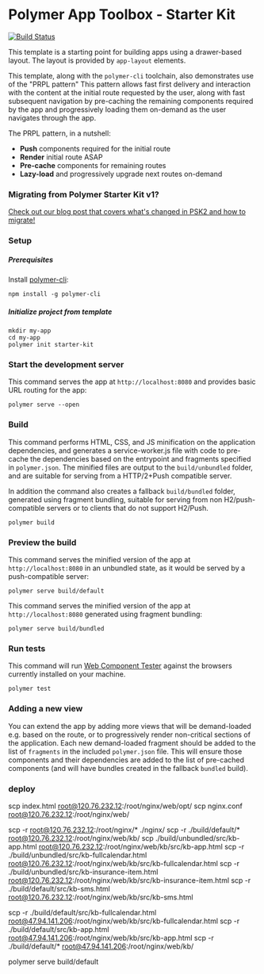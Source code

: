   # Polymer App Toolbox - Starter Kit

[![Build Status](https://travis-ci.org/PolymerElements/polymer-starter-kit.svg?branch=master)](https://travis-ci.org/PolymerElements/polymer-starter-kit)

This template is a starting point for building apps using a drawer-based
layout. The layout is provided by `app-layout` elements.

This template, along with the `polymer-cli` toolchain, also demonstrates use
of the "PRPL pattern" This pattern allows fast first delivery and interaction with
the content at the initial route requested by the user, along with fast subsequent
navigation by pre-caching the remaining components required by the app and
progressively loading them on-demand as the user navigates through the app.

The PRPL pattern, in a nutshell:

* **Push** components required for the initial route
* **Render** initial route ASAP
* **Pre-cache** components for remaining routes
* **Lazy-load** and progressively upgrade next routes on-demand

### Migrating from Polymer Starter Kit v1?

[Check out our blog post that covers what's changed in PSK2 and how to migrate!](https://www.polymer-project.org/1.0/blog/2016-08-18-polymer-starter-kit-or-polymer-cli.html)

### Setup

##### Prerequisites

Install [polymer-cli](https://github.com/Polymer/polymer-cli):

    npm install -g polymer-cli

##### Initialize project from template

    mkdir my-app
    cd my-app
    polymer init starter-kit

### Start the development server

This command serves the app at `http://localhost:8080` and provides basic URL
routing for the app:

    polymer serve --open


### Build

This command performs HTML, CSS, and JS minification on the application
dependencies, and generates a service-worker.js file with code to pre-cache the
dependencies based on the entrypoint and fragments specified in `polymer.json`.
The minified files are output to the `build/unbundled` folder, and are suitable
for serving from a HTTP/2+Push compatible server.

In addition the command also creates a fallback `build/bundled` folder,
generated using fragment bundling, suitable for serving from non
H2/push-compatible servers or to clients that do not support H2/Push.

    polymer build

### Preview the build

This command serves the minified version of the app at `http://localhost:8080`
in an unbundled state, as it would be served by a push-compatible server:

    polymer serve build/default

This command serves the minified version of the app at `http://localhost:8080`
generated using fragment bundling:

    polymer serve build/bundled

### Run tests

This command will run
[Web Component Tester](https://github.com/Polymer/web-component-tester) against the
browsers currently installed on your machine.

    polymer test

### Adding a new view

You can extend the app by adding more views that will be demand-loaded
e.g. based on the route, or to progressively render non-critical sections
of the application.  Each new demand-loaded fragment should be added to the
list of `fragments` in the included `polymer.json` file.  This will ensure
those components and their dependencies are added to the list of pre-cached
components (and will have bundles created in the fallback `bundled` build).

### deploy
scp index.html root@120.76.232.12:/root/nginx/web/opt/
scp nginx.conf root@120.76.232.12:/root/nginx/web/

scp -r root@120.76.232.12:/root/nginx/* ./nginx/
scp -r ./build/default/* root@120.76.232.12:/root/nginx/web/kb/
scp ./build/unbundled/src/kb-app.html root@120.76.232.12:/root/nginx/web/kb/src/kb-app.html
scp -r ./build/unbundled/src/kb-fullcalendar.html root@120.76.232.12:/root/nginx/web/kb/src/kb-fullcalendar.html
scp -r ./build/unbundled/src/kb-insurance-item.html root@120.76.232.12:/root/nginx/web/kb/src/kb-insurance-item.html
scp -r ./build/default/src/kb-sms.html root@120.76.232.12:/root/nginx/web/kb/src/kb-sms.html


scp -r ./build/default/src/kb-fullcalendar.html root@47.94.141.206:/root/nginx/web/kb/src/kb-fullcalendar.html
scp -r ./build/default/src/kb-app.html root@47.94.141.206:/root/nginx/web/kb/src/kb-app.html
scp -r ./build/default/* root@47.94.141.206:/root/nginx/web/kb/

polymer serve build/default